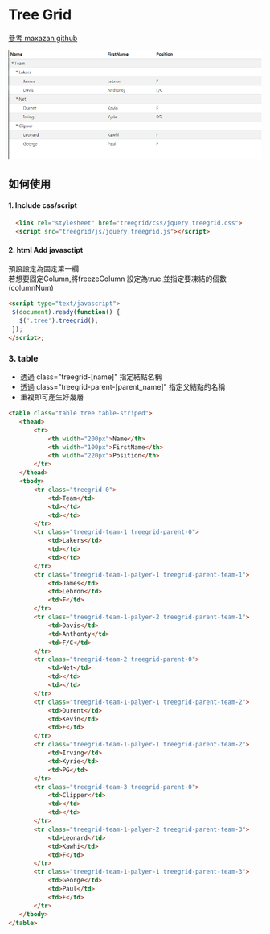 # Tree Grid


<a href = https://github.com/maxazan/jquery-treegrid>參考 maxazan github </a>


<img src = "1.png"> 


## 如何使用



#### 1. Include css/script


```html
  <link rel="stylesheet" href="treegrid/css/jquery.treegrid.css">
  <script src="treegrid/js/jquery.treegrid.js"></script> 
```




#### 2. html Add javasctipt
預設設定為固定第一欄<br>
若想要固定Column,將freezeColumn 設定為true,並指定要凍結的個數(columnNum)


 ``` html
<script type="text/javascript">
  $(document).ready(function() {
    $('.tree').treegrid();               
  });
</script>;
```



### 3. table
<ul>
    <li>透過 class="treegrid-[name]" 指定結點名稱</li>
    <li>透過 class="treegrid-parent-[parent_name]" 指定父結點的名稱</li>  
    <li>重複即可產生好幾層</li>  
</ul>


 ``` html
<table class="table tree table-striped">  
    <thead>  
        <tr>		             	 		
            <th width="200px">Name</th>
            <th width="100px">FirstName</th>
            <th width="220px">Position</th>    
        </tr>
    </thead>
    <tbody>    
        <tr class="treegrid-0">  
            <td>Team</td>
            <td></td>
            <td></td>             
        </tr> 
        <tr class="treegrid-team-1 treegrid-parent-0">
            <td>Lakers</td>
            <td></td>
            <td></td>                   
        </tr>
        <tr class="treegrid-team-1-palyer-1 treegrid-parent-team-1">
            <td>James</td>
            <td>Lebron</td>
            <td>F</td>                   
        </tr>        
        <tr class="treegrid-team-1-palyer-2 treegrid-parent-team-1">
            <td>Davis</td>
            <td>Anthonty</td>
            <td>F/C</td>                   
        </tr>          
        <tr class="treegrid-team-2 treegrid-parent-0">
            <td>Net</td>
            <td></td>
            <td></td>                 
        </tr>       
        <tr class="treegrid-team-1-palyer-1 treegrid-parent-team-2">
            <td>Durent</td>
            <td>Kevin</td>
            <td>F</td>                   
        </tr>           
        <tr class="treegrid-team-1-palyer-1 treegrid-parent-team-2">
            <td>Irving</td>
            <td>Kyrie</td>
            <td>PG</td>                   
        </tr>   
        <tr class="treegrid-team-3 treegrid-parent-0">
            <td>Clipper</td>
            <td></td>
            <td></td>                 
        </tr>       
        <tr class="treegrid-team-1-palyer-2 treegrid-parent-team-3">
            <td>Leonard</td>
            <td>Kawhi</td>
            <td>F</td>                   
        </tr>           
        <tr class="treegrid-team-1-palyer-1 treegrid-parent-team-3">
            <td>George</td>
            <td>Paul</td>
            <td>F</td>                   
        </tr>         
    </tbody>  
</table>


```















